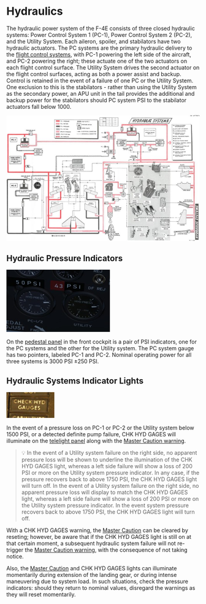 # Hydraulics

The hydraulic power system of the F-4E consists of three closed hydraulic
systems: Power Control System 1 (PC-1), Power Control System 2 (PC-2), and the
Utility System. Each aileron, spoiler, and stabilators have two hydraulic
actuators. The PC systems are the primary hydraulic delivery to the [flight
control systems](flight_controls_gear/flight_controls.md), with PC-1 powering the left side of the
aircraft, and PC-2
powering the right; these actuate one of the two actuators on each flight
control surface. The Utility System drives the second actuator on the flight
control surfaces, acting as both a power assist and backup. Control is retained
in the event of a failure of one PC or the Utility System. One exclusion to this
is the stabilators - rather than using the Utility System as the secondary power,
an APU unit in the tail provides the additional and backup power for the
stabilators should PC system PSI to the stabilator actuators fall below 1000.

![manual_hydraulics_diagram](../img/manual_hydraulics_diagram.jpg)

## Hydraulic Pressure Indicators

![HydPress](../img/HydPress.jpg)

On the [pedestal panel](../cockpit/pilot/pedestal_group.md) in the front cockpit is a pair of PSI
indicators, one for the PC systems and the other for the Utility system. The PC system gauge has two
pointers, labeled PC-1 and PC-2. Nominal operating power for all three systems
is 3000 PSI ±250 PSI.

## Hydraulic Systems Indicator Lights

![pilot_hydraulic_system_lights](../img/pilot_hydraulic_systems_indicator_lights.jpg)

In the event of a pressure loss on PC-1 or PC-2 or the Utility system below 1500 PSI, or a detected
definite pump failure, CHK HYD GAGES will illuminate on
the [telelight panel](../cockpit/pilot/right_sub_panel.md#telelight-annunciator-panel) along with
the [Master Caution warning](../cockpit/pilot/right_main_panel.md#master-caution-light).

>💡 In the event of a Utility system failure on the right side, no apparent pressure loss will be
> shown to underline the illumination of the CHK HYD GAGES light, whereas a left side failure will
> show a loss of 200 PSI or more on the Utility system pressure indicator. In any case, if the
> pressure recovers back to above 1750 PSI, the CHK HYD GAGES light will turn off. In the event of a
> Utility system failure on the right side, no apparent pressure loss will display to
> match the CHK HYD GAGES light, whereas a left side failure will show a loss of
> 200 PSI or more on the Utility system pressure indicator. In the event system
> pressure recovers back to above 1750 PSI, the CHK HYD GAGES light will turn off.

With a CHK HYD GAGES warning,
the [Master Caution](../cockpit/pilot/right_main_panel.md#master-caution-light) can be cleared by
reseting; however, be aware that if the CHK HYD GAGES light is still on at that certain moment, a
subsequent hydraulic system failure will not re-trigger
the [Master Caution warning](../cockpit/pilot/right_main_panel.md#master-caution-light), with the
consequence of not taking notice.

Also, the [Master Caution](../cockpit/pilot/right_main_panel.md#master-caution-light) and CHK HYD
GAGES lights can illuminate momentarily during extension of the
landing gear, or during intense maneuvering due to system load. In such situations, check the
pressure indicators: should they return to nominal values, disregard the warnings as they will reset
momentarily.
